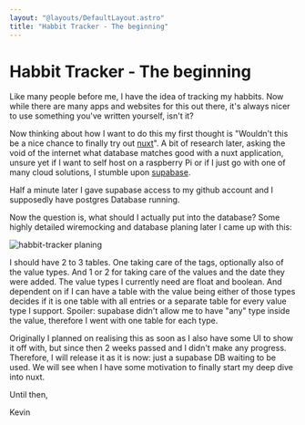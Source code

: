 ```yaml
---
layout: "@layouts/DefaultLayout.astro"
title: "Habbit Tracker - The beginning"
---
```


# Habbit Tracker - The beginning

Like many people before me, I have the idea of tracking my habbits. Now while there are many apps and websites for this out there, it's always nicer to use something you've written yourself, isn't it?

Now thinking about how I want to do this my first thought is "Wouldn't this be a nice chance to finally try out [nuxt](https://nuxt.com/)". A bit of research later, asking the void of the internet what database matches good with a nuxt application, unsure yet if I want to self host on a raspberry Pi or if I just go with one of many cloud solutions, I stumble upon [supabase](https://supabase.com).

Half a minute later I gave supabase access to my github account and I supposedly have postgres Database running.

Now the question is, what should I actually put into the database? Some highly detailed wiremocking and database planing later I came up with this:

![habbit-tracker planing](@assets/habbit-tracker/habbit-tracker-planing.jpg)

I should have 2 to 3 tables. One taking care of the tags, optionally also of the value types. And 1 or 2 for taking care of the values and the date they were added. The value types I currently need are float and boolean. And dependent on if I can have a table with the value being either of those types decides if it is one table with all entries or a separate table for every value type I support. Spoiler: supabase didn't allow me to have "any" type inside the value, therefore I went with one table for each type.

Originally I planned on realising this as soon as I also have some UI to show it off with, but since then 2 weeks passed and I didn't make any progress. Therefore, I will release it as it is now: just a supabase DB waiting to be used. We will see when I have some motivation to finally start my deep dive into nuxt.

Until then,

Kevin
